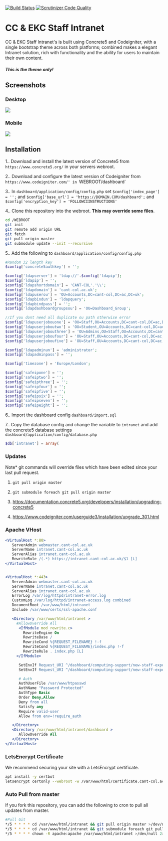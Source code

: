 [![Build Status](https://scrutinizer-ci.com/g/East-Kent-Partnership/Intranet/badges/build.png?b=master)](https://scrutinizer-ci.com/g/East-Kent-Partnership/Intranet/build-status/master) [![Scrutinizer Code Quality](https://scrutinizer-ci.com/g/East-Kent-Partnership/Intranet/badges/quality-score.png?b=master)](https://scrutinizer-ci.com/g/East-Kent-Partnership/Intranet/?branch=master)

# CC &amp; EKC Staff Intranet
CC &amp; EKC Staff Intranet's is built using Concrete5 and Codeigniter, with a single bootstrap theme across both platforms; combined makes a elegant Intranet solution, rich with functionality and the ability for users to maintain their own content.

##### This is the theme only!
## Screenshots
### Desktop
![](https://github.com/East-Kent-Partnership/Intranet/blob/master/screenshots/HomePage.png)
### Mobile
![](https://github.com/East-Kent-Partnership/Intranet/blob/master/screenshots/HomeMobile.png)

## Installation
1.. Download and install the latest version of Concrete5 from `https://www.concrete5.org/` in your servers webroot.

2.. Download and configure the latest version of Codeigniter from `https://www.codeigniter.com/' in `WEBROOT/dashboard`

3.. In `dashboard/application/config/config.php` set `$config['index_page'] = '';` and `$config['base_url'] = 'https://DOMAIN.COM/dashboard';` and `$config['encryption_key'] = 'FOLLOWCIINSTRUCTIONS'`

4.. Clone this repository into the webroot. **This may override some files**. 
```bash
cd /WEBROOT
git init
git remote add origin URL
git fetch
git pull origin master
git submodule update --init --recursive
```

5.. Add the following to `dashboard/application/config/config.php`
```php
#Random 32 length key
$config['concrete5authkey'] = '';

$config['ldapserver'] = 'ldap://'.$config['ldapip'];
$config['ldapip'] = '';
$config['ldapshortdomain'] = 'CANT-COL'.'\\';
$config['ldapdomain'] = 'cant-col.ac.uk';
$config['ldapuserou'] = 'OU=Accounts,DC=cant-col,DC=ac,DC=uk';
$config['ldapbindun'] = 'ldapquery';
$config['ldapbindpass'] = '';
$config['ldapdashboardgroupsou'] = 'OU=Dashboard_Group';

//If you dont need all duplicate ou path otherwise error
$config['ldapuserjobouone'] = 'OU=Staff,OU=Accounts,DC=cant-col,DC=ac,DC=uk';
$config['ldapuserjoboutwo'] = 'OU=Student,OU=Accounts,DC=cant-col,DC=ac,DC=uk';
$config['ldapuserjobouthree'] = 'OU=Admins,OU=Staff,OU=Accounts,DC=cant-col,DC=ac,DC=uk';
$config['ldapuserjoboufour'] = 'OU=Staff,OU=Accounts,DC=cant-col,DC=ac,DC=uk';
$config['ldapuserjoboufive'] = 'OU=Staff,OU=Accounts,DC=cant-col,DC=ac,DC=uk';

$config['ldapadminun'] = 'administrator';
$config['ldapadminpass'] = '';

$config['timezone'] = 'Europe/London';

$config['safeipone'] = '';
$config['safeiptwo'] = '';
$config['safeipthree'] = '';
$config['safeipfour'] = '';
$config['safeipfive'] = '';
$config['safeipsix'] = '';
$config['safeipseven'] = '';
$config['safeipeight'] = '';
```
6.. Import the dashboard config `dashboard/import.sql`

7.. Copy the database config and change the variable to `intranet` and add the concrete5 database settings `dashboard/application/config/database.php`
```php
$db['intranet'] = array(
```

### Updates
Note* git commands will override files which have been edited since your last pull request.

1. `git pull origin master`

2. `git submodule foreach git pull origin master`

3. https://documentation.concrete5.org/developers/installation/upgrading-concrete5
4. https://www.codeigniter.com/userguide3/installation/upgrade_301.html


### Apache VHost
```apache
<VirtualHost *:80>
   ServerAdmin webmaster.cant-col.ac.uk
   ServerName intranet.cant-col.ac.uk
   ServerAlias intranet.cant-col.ac.uk
   RewriteRule /(.*) https://intranet.cant-col.ac.uk/$1 [L]
</VirtualHost>


<VirtualHost *:443>
   ServerAdmin webmaster.cant-col.ac.uk
   ServerName intranet.cant-col.ac.uk
   ServerAlias intranet.cant-col.ac.uk
   ErrorLog /var/log/httpd/intranet-error.log
   CustomLog /var/log/httpd/intranet-access.log combined
   DocumentRoot /var/www/html/intranet
   Include /var/www/certs/ssl-apache.conf

   <Directory /var/www/html/intranet >
     #AllowOverride All
      <IfModule mod_rewrite.c>
        RewriteEngine On
        RewriteBase /
        RewriteCond %{REQUEST_FILENAME} !-f
        RewriteCond %{REQUEST_FILENAME}/index.php !-f
        RewriteRule . index.php [L]
     </IfModule>

      SetEnvIf Request_URI ^/dashboard/computing-support/new-staff-export require_auth=true
      SetEnvIf Request_URI ^/dashboard/computing-support/new-staff-export/complete require_auth=true

      # Auth
      AuthUserFile /var/www/htpasswd
      AuthName "Password Protected"
      AuthType Basic
      Order Deny,Allow
      Deny from all
      Satisfy any
      Require valid-user
      Allow from env=!require_auth

   </Directory>
   <Directory /var/www/html/intranet/dashboard >
      AllowOverride All
   </Directory>
</VirtualHost>

```

### LetsEncrypt Certificate
We recommend securing your site with a LetsEncrypt certificate.

```bash
apt install -y certbot
letsencrypt certonly --webroot -w /var/www/html/certificate.cant-col.ac.uk -d .cant-col.ac.uk
```

### Auto Pull from master
If you fork this repository, you can add the following to cron to pull all updates from master.
```bash
#Pull Git
*/5 * * * * cd /var/www/html/intranet && git pull origin master >/dev/null 2>&1
*/5 * * * * cd /var/www/html/intranet && git submodule foreach git pull origin master >/dev/null 2>&1
*/5 * * * * chown -R apache:apache /var/www/html/intranet >/dev/null 2>&1
```
